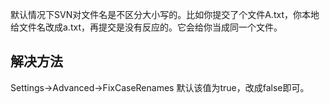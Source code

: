 默认情况下SVN对文件名是不区分大小写的。比如你提交了个文件A.txt，你本地给文件名改成a.txt，再提交是没有反应的。它会给你当成同一个文件。

## 解决方法
Settings->Advanced->FixCaseRenames
默认该值为true，改成false即可。
